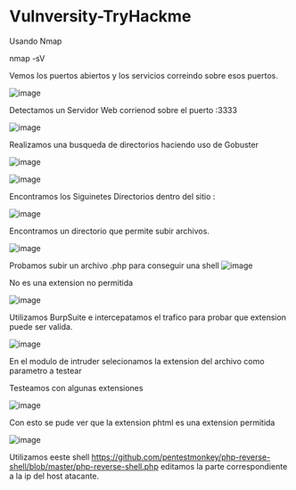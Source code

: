 # Vulnversity-TryHackme




Usando Nmap

  nmap -sV 
  
  Vemos los puertos abiertos y los servicios correindo sobre esos puertos.

![image](https://user-images.githubusercontent.com/79328386/144467021-ed6d4345-454d-400b-a130-bbf0c3fd174a.png)


Detectamos un Servidor Web corrienod sobre el puerto :3333

![image](https://user-images.githubusercontent.com/79328386/144467468-7de0d978-0e70-4dd7-b1f4-346f65b0eb3d.png)

Realizamos una busqueda de directorios haciendo uso de Gobuster

![image](https://user-images.githubusercontent.com/79328386/144467922-e37579c9-ad52-4925-9881-ec11fcc4433e.png)



![image](https://user-images.githubusercontent.com/79328386/144468068-afcf957d-6537-4c0b-a159-b5ffce0f2f2d.png)


Encontramos los Siguinetes Directorios dentro del sitio :

![image](https://user-images.githubusercontent.com/79328386/144468203-3b5df6e7-a981-403c-8b41-8006f1a2be1e.png)

Encontramos un directorio que permite subir archivos.

![image](https://user-images.githubusercontent.com/79328386/144468453-e964883c-b2f1-4b2f-b1d1-65e492cb8700.png)

Probamos subir un archivo .php para conseguir una shell
![image](https://user-images.githubusercontent.com/79328386/144468613-550ccb62-89e3-4f51-ae67-e03a3520f7b5.png)


No es una extension no permitida

![image](https://user-images.githubusercontent.com/79328386/144468860-05bc444b-e2c2-4e65-a47a-ae2b8d98175d.png)

Utilizamos BurpSuite e intercepatamos el trafico para probar que extension puede ser valida.

![image](https://user-images.githubusercontent.com/79328386/144469267-515e4465-7bc4-4681-b70d-de433889be86.png)

En el modulo de intruder selecionamos la extension del archivo como parametro a testear

Testeamos con algunas extensiones

![image](https://user-images.githubusercontent.com/79328386/144469642-33c0d2e8-d959-4736-9afa-117c8f466842.png)

Con esto se pude ver que la extension phtml es una extension permitida

![image](https://user-images.githubusercontent.com/79328386/144469971-a1e35699-b96d-4c2f-962f-03c82094d91c.png)

Utilizamos eeste shell https://github.com/pentestmonkey/php-reverse-shell/blob/master/php-reverse-shell.php editamos la parte correspondiente a la ip del host atacante.


